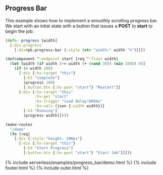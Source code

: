 ## Progress Bar

This example shows how to implement a smoothly scrolling progress bar.
We start with an intial state with a button that issues a **POST** to **start** to begin the job:

```clojure
(defn- progress [width]
  [:div.progress
    [:div#pb.progress-bar {:style (str "width:" width "%")}]])

(defcomponent ^:endpoint start [req ^:float width]
  (let [width (if width (-> width (+ (rand 30)) (min 100)) 0)]
    (if (= width 100)
      [:div {:hx-target "this"}
        [:h3 "Complete"]
        (progress 100)
        [:button.btn {:hx-post "start"} "Restart"]]
      [:div {:hx-target "this"
             :hx-get "start"
             :hx-trigger "load delay:600ms"
             :hx-vals (json {:width width})}
        [:h3 "Running"]
        (progress width)])))

(make-routes
  "/demo"
  (fn [req]
    [:div {:style "height: 200px"}
      [:div {:hx-target "this"}
        [:h3 "Start Progress"]
        [:button.btn {:hx-post "start"} "Start Job"]]]))
```

{% include serverless/examples/progress_bar/demo.html %}
{% include footer.html %}
{% include outer.html %}
